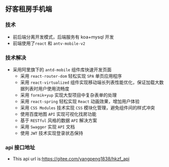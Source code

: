 ## 好客租房手机端

### 技术

- 前后端分离开发模式，后端服务有 koa+mysql 开发
- 前端使用了`react` 和 `antv-mobile-v2`

### 技术解决

- 采用阿里旗下的 `antd-mobile` 组件库快速开发页面
  - 采用 `react-router-dom` 轻松实现 `SPA` 单页应用程序
  - 采用 `react-virtualized` 组件实现移动端长列表性能优化，保证加载大数据列表时用户使用流畅度
  - 采用 `formik+yup` 实现大型项目中复杂表单的处理
  - 采用 `react-spring` 轻松实现 `React` 动画效果，增加用户体验
  - 采用 `CSS Modules` 技术实现 `CSS` 模块化管理，避免组件间的样式冲突
  - 使用百度地图 `API` 实现可视化找房功能
  - 基于 `RESTful` 风格的数据 `API` 解决方案
  - 采用 `Swagger` 实现 `API` 文档
  - 使用 `JWT` 技术实现登录状态保持

### api 接口地址

- This api url is:https://gitee.com/yangpeng1838/hkzf_api
